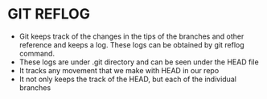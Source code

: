 # GIT REFLOG

- Git keeps track of the changes in the tips of the branches and other reference and keeps a log. These logs can be obtained by git reflog command.
- These logs are under .git directory and can be seen under the HEAD file
- It tracks any movement that we make with HEAD in our repo
- It not only keeps the track of the HEAD, but each of the individual branches
